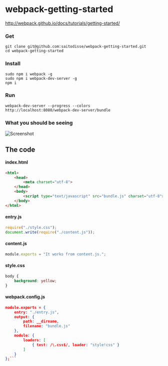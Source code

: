 webpack-getting-started
=======================
http://webpack.github.io/docs/tutorials/getting-started/

### Get
```
git clone git@github.com:saitodisse/webpack-getting-started.git
cd webpack-getting-started
```

### Install
```
sudo npm i webpack -g
sudo npm i webpack-dev-server -g
npm i
```

### Run
```
webpack-dev-server --progress --colors
http://localhost:8080/webpack-dev-server/bundle
```

### What you should be seeing
![Screenshot](https://github.com/saitodisse/webpack-getting-started/blob/master/docs/img/Screenshot%20from%202014-08-31%2013:45:08.png)


## The code

#### index.html
```html
<html>
    <head>
        <meta charset="utf-8">
    </head>
    <body>
        <script type="text/javascript" src="bundle.js" charset="utf-8"></script>
    </body>
</html>
```

#### entry.js
```javascript
require("./style.css");
document.write(require("./content.js"));
```

#### content.js
```javascript
module.exports = "It works from content.js.";
```

#### style.css
```css
body {
    background: yellow;
}
```

#### webpack.config.js
```json
module.exports = {
    entry: "./entry.js",
    output: {
        path: __dirname,
        filename: "bundle.js"
    },
    module: {
        loaders: [
            { test: /\.css$/, loader: "style!css" }
        ]
    }
};```

